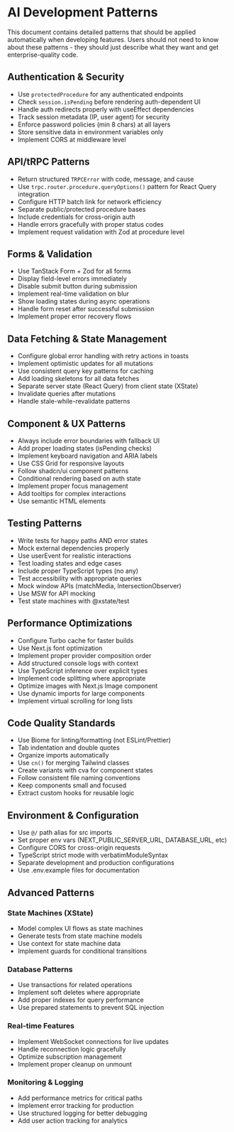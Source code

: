 # AI Development Patterns

This document contains detailed patterns that should be applied automatically when developing features. Users should not need to know about these patterns - they should just describe what they want and get enterprise-quality code.

## Authentication & Security

- Use `protectedProcedure` for any authenticated endpoints
- Check `session.isPending` before rendering auth-dependent UI  
- Handle auth redirects properly with useEffect dependencies
- Track session metadata (IP, user agent) for security
- Enforce password policies (min 8 chars) at all layers
- Store sensitive data in environment variables only
- Implement CORS at middleware level

## API/tRPC Patterns

- Return structured `TRPCError` with code, message, and cause
- Use `trpc.router.procedure.queryOptions()` pattern for React Query integration
- Configure HTTP batch link for network efficiency
- Separate public/protected procedure bases
- Include credentials for cross-origin auth
- Handle errors gracefully with proper status codes
- Implement request validation with Zod at procedure level

## Forms & Validation

- Use TanStack Form + Zod for all forms
- Display field-level errors immediately
- Disable submit button during submission
- Implement real-time validation on blur
- Show loading states during async operations
- Handle form reset after successful submission
- Implement proper error recovery flows

## Data Fetching & State Management

- Configure global error handling with retry actions in toasts
- Implement optimistic updates for all mutations
- Use consistent query key patterns for caching
- Add loading skeletons for all data fetches
- Separate server state (React Query) from client state (XState)
- Invalidate queries after mutations
- Handle stale-while-revalidate patterns

## Component & UX Patterns

- Always include error boundaries with fallback UI
- Add proper loading states (isPending checks)
- Implement keyboard navigation and ARIA labels
- Use CSS Grid for responsive layouts
- Follow shadcn/ui component patterns
- Conditional rendering based on auth state
- Implement proper focus management
- Add tooltips for complex interactions
- Use semantic HTML elements

## Testing Patterns

- Write tests for happy paths AND error states
- Mock external dependencies properly
- Use userEvent for realistic interactions
- Test loading states and edge cases
- Include proper TypeScript types (no any)
- Test accessibility with appropriate queries
- Mock window APIs (matchMedia, IntersectionObserver)
- Use MSW for API mocking
- Test state machines with @xstate/test

## Performance Optimizations

- Configure Turbo cache for faster builds
- Use Next.js font optimization
- Implement proper provider composition order
- Add structured console logs with context
- Use TypeScript inference over explicit types
- Implement code splitting where appropriate
- Optimize images with Next.js Image component
- Use dynamic imports for large components
- Implement virtual scrolling for long lists

## Code Quality Standards

- Use Biome for linting/formatting (not ESLint/Prettier)
- Tab indentation and double quotes
- Organize imports automatically
- Use `cn()` for merging Tailwind classes
- Create variants with cva for component states
- Follow consistent file naming conventions
- Keep components small and focused
- Extract custom hooks for reusable logic

## Environment & Configuration

- Use `@/` path alias for src imports
- Set proper env vars (NEXT_PUBLIC_SERVER_URL, DATABASE_URL, etc)
- Configure CORS for cross-origin requests
- TypeScript strict mode with verbatimModuleSyntax
- Separate development and production configurations
- Use .env.example files for documentation

## Advanced Patterns

### State Machines (XState)
- Model complex UI flows as state machines
- Generate tests from state machine models
- Use context for state machine data
- Implement guards for conditional transitions

### Database Patterns
- Use transactions for related operations
- Implement soft deletes where appropriate
- Add proper indexes for query performance
- Use prepared statements to prevent SQL injection

### Real-time Features
- Implement WebSocket connections for live updates
- Handle reconnection logic gracefully
- Optimize subscription management
- Implement proper cleanup on unmount

### Monitoring & Logging
- Add performance metrics for critical paths
- Implement error tracking for production
- Use structured logging for better debugging
- Add user action tracking for analytics
